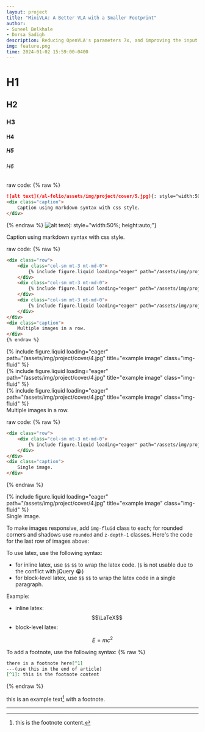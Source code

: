 ```yaml
---
layout: project
title: "MiniVLA: A Better VLA with a Smaller Footprint"
author:
- Suneel Belkhale
- Dorsa Sadigh
description: Reducing OpenVLA's parameters 7x, and improving the input and output representation space.
img: feature.png
time: 2024-01-02 15:59:00-0400
---
```

# H1
## H2
### H3
#### H4
##### H5
###### H6

raw code:
{% raw %}
```markdown
![alt text](/al-folio/assets/img/project/cover/5.jpg){: style="width:50%; height:auto;"}
<div class="caption">
    Caption using markdown syntax with css style.
</div>
```

{% endraw %}
![alt text](/al-folio/assets/img/project/cover/5.jpg){: style="width:50%; height:auto;"}
<div class="caption">
    Caption using markdown syntax with css style.
</div>

raw code:
{% raw %}
```html
<div class="row">
    <div class="col-sm mt-3 mt-md-0">
        {% include figure.liquid loading="eager" path="/assets/img/project/cover/4.jpg" title="example image" class="img-fluid" %}
    </div>
    <div class="col-sm mt-3 mt-md-0">
        {% include figure.liquid loading="eager" path="/assets/img/project/cover/4.jpg" title="example image" class="img-fluid" %}
    </div>
    <div class="col-sm mt-3 mt-md-0">
        {% include figure.liquid loading="eager" path="/assets/img/project/cover/4.jpg" title="example image" class="img-fluid" %}
    </div>
</div>
<div class="caption">
    Multiple images in a row.
</div>
{% endraw %}
```
<div class="row">
    <div class="col-sm mt-3 mt-md-0">
        {% include figure.liquid loading="eager" path="/assets/img/project/cover/4.jpg" title="example image" class="img-fluid" %}
    </div>
    <div class="col-sm mt-3 mt-md-0">
        {% include figure.liquid loading="eager" path="/assets/img/project/cover/4.jpg" title="example image" class="img-fluid" %}
    </div>
    <div class="col-sm mt-3 mt-md-0">
        {% include figure.liquid loading="eager" path="/assets/img/project/cover/4.jpg" title="example image" class="img-fluid" %}
    </div>
</div>
<div class="caption">
    Multiple images in a row.
</div>

raw code:
{% raw %}
```html
<div class="row">
    <div class="col-sm mt-3 mt-md-0">
        {% include figure.liquid loading="eager" path="/assets/img/project/cover/4.jpg" title="example image" class="img-fluid" %}
    </div>
</div>
<div class="caption">
    Single image.
</div>
```
{% endraw %}
<div class="row">
    <div class="col-sm mt-3 mt-md-0">
        {% include figure.liquid loading="eager" path="/assets/img/project/cover/4.jpg" title="example image" class="img-fluid" %}
    </div>
</div>
<div class="caption">
    Single image.
</div>

To make images responsive, add `img-fluid` class to each; for rounded corners and shadows use `rounded` and `z-depth-1` classes.
Here's the code for the last row of images above:

To use latex, use the following syntax:
- for inline latex, use `$$` `$$` to wrap the latex code. (`$` is not usable due to the conflict with jQuery 😭)
- for block-level latex, use `$$` `$$` to wrap the latex code in a single paragraph.

Example:
- inline latex: $$\LaTeX$$
- block-level latex:

$$
E = mc^2
$$

To add a footnote, use the following syntax:
{% raw %}
```markdown
there is a footnote here[^1]
---(use this in the end of article)
[^1]: this is the footnote content
```
{% endraw %}

this is an example text[^1] with a footnote.

---

[^1]: this is the footnote content.


